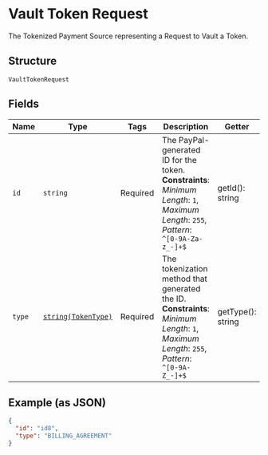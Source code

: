 
# Vault Token Request

The Tokenized Payment Source representing a Request to Vault a Token.

## Structure

`VaultTokenRequest`

## Fields

| Name | Type | Tags | Description | Getter | Setter |
|  --- | --- | --- | --- | --- | --- |
| `id` | `string` | Required | The PayPal-generated ID for the token.<br>**Constraints**: *Minimum Length*: `1`, *Maximum Length*: `255`, *Pattern*: `^[0-9A-Za-z_-]+$` | getId(): string | setId(string id): void |
| `type` | [`string(TokenType)`](../../doc/models/token-type.md) | Required | The tokenization method that generated the ID.<br>**Constraints**: *Minimum Length*: `1`, *Maximum Length*: `255`, *Pattern*: `^[0-9A-Z_-]+$` | getType(): string | setType(string type): void |

## Example (as JSON)

```json
{
  "id": "id8",
  "type": "BILLING_AGREEMENT"
}
```

